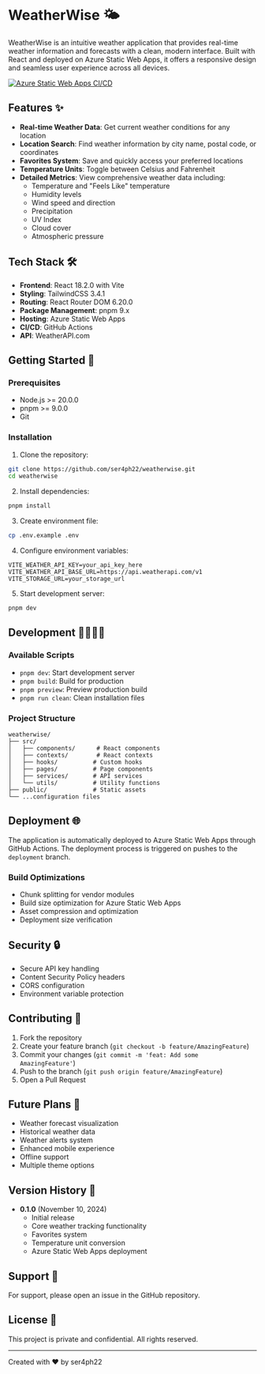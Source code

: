 # WeatherWise 🌤️

WeatherWise is an intuitive weather application that provides real-time weather information and forecasts with a clean, modern interface. Built with React and deployed on Azure Static Web Apps, it offers a responsive design and seamless user experience across all devices.

[![Azure Static Web Apps CI/CD](https://github.com/ser4ph22/weatherwise/actions/workflows/azure-static-web-apps-ashy-ground-09fe62010.yml/badge.svg)](https://github.com/ser4ph22/weatherwise/actions/workflows/azure-static-web-apps-ashy-ground-09fe62010.yml)

## Features ✨

- **Real-time Weather Data**: Get current weather conditions for any location
- **Location Search**: Find weather information by city name, postal code, or coordinates
- **Favorites System**: Save and quickly access your preferred locations
- **Temperature Units**: Toggle between Celsius and Fahrenheit
- **Detailed Metrics**: View comprehensive weather data including:
  - Temperature and "Feels Like" temperature
  - Humidity levels
  - Wind speed and direction
  - Precipitation
  - UV Index
  - Cloud cover
  - Atmospheric pressure

## Tech Stack 🛠️

- **Frontend**: React 18.2.0 with Vite
- **Styling**: TailwindCSS 3.4.1
- **Routing**: React Router DOM 6.20.0
- **Package Management**: pnpm 9.x
- **Hosting**: Azure Static Web Apps
- **CI/CD**: GitHub Actions
- **API**: WeatherAPI.com

## Getting Started 🚀

### Prerequisites

- Node.js >= 20.0.0
- pnpm >= 9.0.0
- Git

### Installation

1. Clone the repository:
```bash
git clone https://github.com/ser4ph22/weatherwise.git
cd weatherwise
```

2. Install dependencies:
```bash
pnpm install
```

3. Create environment file:
```bash
cp .env.example .env
```

4. Configure environment variables:
```env
VITE_WEATHER_API_KEY=your_api_key_here
VITE_WEATHER_API_BASE_URL=https://api.weatherapi.com/v1
VITE_STORAGE_URL=your_storage_url
```

5. Start development server:
```bash
pnpm dev
```

## Development 👩‍💻👨‍💻

### Available Scripts

- `pnpm dev`: Start development server
- `pnpm build`: Build for production
- `pnpm preview`: Preview production build
- `pnpm run clean`: Clean installation files

### Project Structure

```
weatherwise/
├── src/
│   ├── components/      # React components
│   ├── contexts/        # React contexts
│   ├── hooks/          # Custom hooks
│   ├── pages/          # Page components
│   ├── services/       # API services
│   └── utils/          # Utility functions
├── public/             # Static assets
└── ...configuration files
```

## Deployment 🌐

The application is automatically deployed to Azure Static Web Apps through GitHub Actions. The deployment process is triggered on pushes to the `deployment` branch.

### Build Optimizations

- Chunk splitting for vendor modules
- Build size optimization for Azure Static Web Apps
- Asset compression and optimization
- Deployment size verification

## Security 🔒

- Secure API key handling
- Content Security Policy headers
- CORS configuration
- Environment variable protection

## Contributing 🤝

1. Fork the repository
2. Create your feature branch (`git checkout -b feature/AmazingFeature`)
3. Commit your changes (`git commit -m 'feat: Add some AmazingFeature'`)
4. Push to the branch (`git push origin feature/AmazingFeature`)
5. Open a Pull Request

## Future Plans 🎯

- Weather forecast visualization
- Historical weather data
- Weather alerts system
- Enhanced mobile experience
- Offline support
- Multiple theme options

## Version History 📝

- **0.1.0** (November 10, 2024)
  - Initial release
  - Core weather tracking functionality
  - Favorites system
  - Temperature unit conversion
  - Azure Static Web Apps deployment

## Support 💬

For support, please open an issue in the GitHub repository.

## License 📄

This project is private and confidential. All rights reserved.

---

Created with ❤️ by ser4ph22
